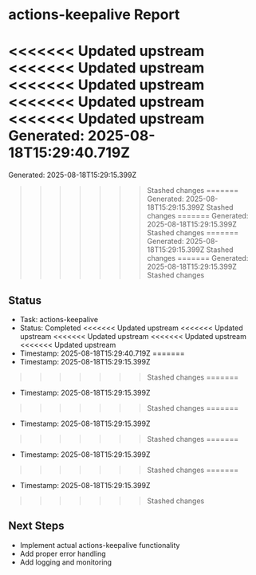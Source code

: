 # actions-keepalive Report

<<<<<<< Updated upstream
<<<<<<< Updated upstream
<<<<<<< Updated upstream
<<<<<<< Updated upstream
<<<<<<< Updated upstream
Generated: 2025-08-18T15:29:40.719Z
=======
Generated: 2025-08-18T15:29:15.399Z
>>>>>>> Stashed changes
=======
Generated: 2025-08-18T15:29:15.399Z
>>>>>>> Stashed changes
=======
Generated: 2025-08-18T15:29:15.399Z
>>>>>>> Stashed changes
=======
Generated: 2025-08-18T15:29:15.399Z
>>>>>>> Stashed changes
=======
Generated: 2025-08-18T15:29:15.399Z
>>>>>>> Stashed changes

## Status
- Task: actions-keepalive
- Status: Completed
<<<<<<< Updated upstream
<<<<<<< Updated upstream
<<<<<<< Updated upstream
<<<<<<< Updated upstream
<<<<<<< Updated upstream
- Timestamp: 2025-08-18T15:29:40.719Z
=======
- Timestamp: 2025-08-18T15:29:15.399Z
>>>>>>> Stashed changes
=======
- Timestamp: 2025-08-18T15:29:15.399Z
>>>>>>> Stashed changes
=======
- Timestamp: 2025-08-18T15:29:15.399Z
>>>>>>> Stashed changes
=======
- Timestamp: 2025-08-18T15:29:15.399Z
>>>>>>> Stashed changes
=======
- Timestamp: 2025-08-18T15:29:15.399Z
>>>>>>> Stashed changes

## Next Steps
- Implement actual actions-keepalive functionality
- Add proper error handling
- Add logging and monitoring
